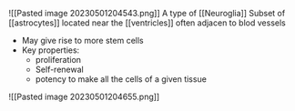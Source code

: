 ![[Pasted image 20230501204543.png]]
A type of [[Neuroglia]]
Subset of [[astrocytes]] located near the [[ventricles]] often adjacen to blod vessels
- May give rise to more stem cells
- Key properties:
	- proliferation
	- Self-renewal
	- potency to make all the cells of a given tissue

![[Pasted image 20230501204655.png]]

